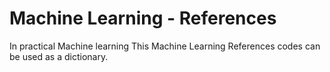 # Machine Learning - References



In practical Machine learning This Machine Learning References codes can be used as a dictionary.  
